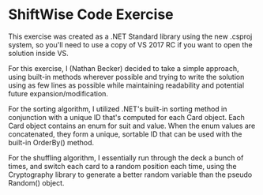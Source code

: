  # ShiftWise Code Exercise

This exercise was created as a .NET Standard library using the new .csproj system, so you'll need to use a copy of VS 2017 RC if you want to open the solution inside VS.

For this exercise, I (Nathan Becker) decided to take a simple approach, using built-in methods wherever possible and trying to write the solution using as few lines as possible while maintaining readability and potential future expansion/modification. 

For the sorting algorithm, I utilized .NET's built-in sorting method in conjunction with a unique ID that's computed for each Card object.  Each Card object contains an enum for suit and value.  When the enum values are concatenated, they form a unique, sortable ID that can be used with the built-in OrderBy() method.

For the shuffling algorithm, I essentially run through the deck a bunch of times, and switch each card to a random position each time, using the Cryptography library to generate a better random variable than the pseudo Random() object.
